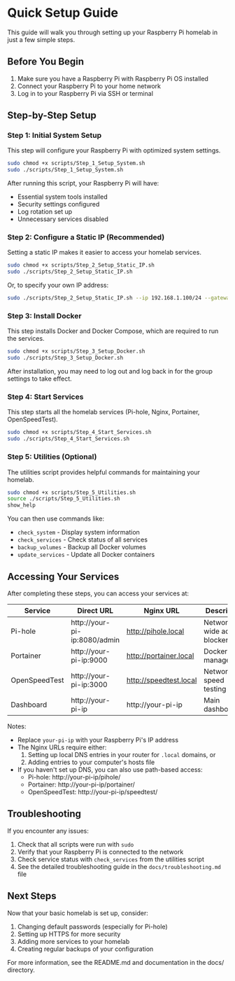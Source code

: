 # Quick Setup Guide

This guide will walk you through setting up your Raspberry Pi homelab in just a few simple steps.

## Before You Begin

1. Make sure you have a Raspberry Pi with Raspberry Pi OS installed
2. Connect your Raspberry Pi to your home network
3. Log in to your Raspberry Pi via SSH or terminal

## Step-by-Step Setup

### Step 1: Initial System Setup

This step will configure your Raspberry Pi with optimized system settings.

```bash
sudo chmod +x scripts/Step_1_Setup_System.sh
sudo ./scripts/Step_1_Setup_System.sh
```

After running this script, your Raspberry Pi will have:
- Essential system tools installed
- Security settings configured
- Log rotation set up
- Unnecessary services disabled

### Step 2: Configure a Static IP (Recommended)

Setting a static IP makes it easier to access your homelab services.

```bash
sudo chmod +x scripts/Step_2_Setup_Static_IP.sh
sudo ./scripts/Step_2_Setup_Static_IP.sh
```

Or, to specify your own IP address:

```bash
sudo ./scripts/Step_2_Setup_Static_IP.sh --ip 192.168.1.100/24 --gateway 192.168.1.1 --dns 1.1.1.1,8.8.8.8
```

### Step 3: Install Docker

This step installs Docker and Docker Compose, which are required to run the services.

```bash
sudo chmod +x scripts/Step_3_Setup_Docker.sh
sudo ./scripts/Step_3_Setup_Docker.sh
```

After installation, you may need to log out and log back in for the group settings to take effect.

### Step 4: Start Services

This step starts all the homelab services (Pi-hole, Nginx, Portainer, OpenSpeedTest).

```bash
sudo chmod +x scripts/Step_4_Start_Services.sh
sudo ./scripts/Step_4_Start_Services.sh
```

### Step 5: Utilities (Optional)

The utilities script provides helpful commands for maintaining your homelab.

```bash
sudo chmod +x scripts/Step_5_Utilities.sh
source ./scripts/Step_5_Utilities.sh
show_help
```

You can then use commands like:
- `check_system` - Display system information
- `check_services` - Check status of all services
- `backup_volumes` - Backup all Docker volumes
- `update_services` - Update all Docker containers

## Accessing Your Services

After completing these steps, you can access your services at:

| Service | Direct URL | Nginx URL | Description |
|---------|------------|-----------|-------------|
| Pi-hole | http://your-pi-ip:8080/admin | http://pihole.local | Network-wide ad blocker |
| Portainer | http://your-pi-ip:9000 | http://portainer.local | Docker management |
| OpenSpeedTest | http://your-pi-ip:3000 | http://speedtest.local | Network speed testing |
| Dashboard | http://your-pi-ip | http://your-pi-ip | Main dashboard |

Notes:
- Replace `your-pi-ip` with your Raspberry Pi's IP address
- The Nginx URLs require either:
  1. Setting up local DNS entries in your router for `.local` domains, or
  2. Adding entries to your computer's hosts file
- If you haven't set up DNS, you can also use path-based access:
  - Pi-hole: http://your-pi-ip/pihole/
  - Portainer: http://your-pi-ip/portainer/
  - OpenSpeedTest: http://your-pi-ip/speedtest/

## Troubleshooting

If you encounter any issues:

1. Check that all scripts were run with `sudo`
2. Verify that your Raspberry Pi is connected to the network
3. Check service status with `check_services` from the utilities script
4. See the detailed troubleshooting guide in the `docs/troubleshooting.md` file

## Next Steps

Now that your basic homelab is set up, consider:

1. Changing default passwords (especially for Pi-hole)
2. Setting up HTTPS for more security
3. Adding more services to your homelab
4. Creating regular backups of your configuration

For more information, see the README.md and documentation in the docs/ directory.
